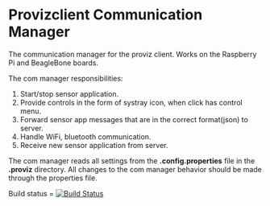 # Provizclient Communication Manager

The communication manager for the proviz client. Works on the
Raspberry Pi and BeagleBone boards.

The com manager responsibilities:

1. Start/stop sensor application.
2. Provide controls in the form of systray icon, when click has control menu.
3. Forward sensor app messages that are in the correct format(json) to server.
4. Handle WiFi, bluetooth communication.
5. Receive new sensor application from server.

The com manager reads all settings from the **.config.properties** file in the
**.proviz** directory. All changes to the com manager behavior should be made
through the properties file.

Build status = [![Build Status](https://travis-ci.org/CyberPhysicalSecurityLab/Proviz-Sensor-Application.svg?branch=master)](https://travis-ci.org/CyberPhysicalSecurityLab/Proviz-Sensor-Application)
